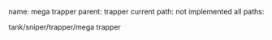 name: mega trapper
parent: trapper
current path: not implemented
all paths:

  tank/sniper/trapper/mega trapper
